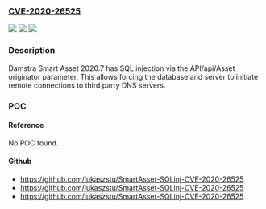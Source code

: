 ### [CVE-2020-26525](https://cve.mitre.org/cgi-bin/cvename.cgi?name=CVE-2020-26525)
![](https://img.shields.io/static/v1?label=Product&message=n%2Fa&color=blue)
![](https://img.shields.io/static/v1?label=Version&message=n%2Fa&color=blue)
![](https://img.shields.io/static/v1?label=Vulnerability&message=n%2Fa&color=brighgreen)

### Description

Damstra Smart Asset 2020.7 has SQL injection via the API/api/Asset originator parameter. This allows forcing the database and server to initiate remote connections to third party DNS servers.

### POC

#### Reference
No POC found.

#### Github
- https://github.com/lukaszstu/SmartAsset-SQLinj-CVE-2020-26525
- https://github.com/lukaszstu/SmartAsset-SQLinj-CVE-2020-26525
- https://github.com/lukaszstu/SmartAsset-SQLinj-CVE-2020-26525

